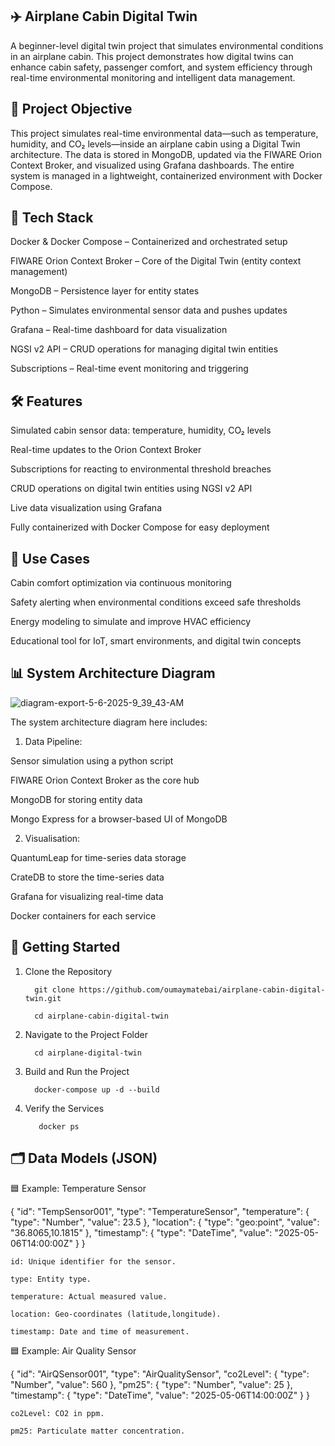 ✈️ Airplane Cabin Digital Twin
-
A beginner-level digital twin project that simulates environmental conditions in an airplane cabin. This project demonstrates how digital twins can enhance cabin safety, passenger comfort, and system efficiency through real-time environmental monitoring and intelligent data management.


🎯 Project Objective
-
This project simulates real-time environmental data—such as temperature, humidity, and CO₂ levels—inside an airplane cabin using a Digital Twin architecture. The data is stored in MongoDB, updated via the FIWARE Orion Context Broker, and visualized using Grafana dashboards. The entire system is managed in a lightweight, containerized environment with Docker Compose.


🧰 Tech Stack
-
Docker & Docker Compose – Containerized and orchestrated setup

FIWARE Orion Context Broker – Core of the Digital Twin (entity context management)

MongoDB – Persistence layer for entity states

Python – Simulates environmental sensor data and pushes updates

Grafana – Real-time dashboard for data visualization

NGSI v2 API – CRUD operations for managing digital twin entities

Subscriptions – Real-time event monitoring and triggering


🛠️ Features
-
Simulated cabin sensor data: temperature, humidity, CO₂ levels

Real-time updates to the Orion Context Broker

Subscriptions for reacting to environmental threshold breaches

CRUD operations on digital twin entities using NGSI v2 API

Live data visualization using Grafana

Fully containerized with Docker Compose for easy deployment


🧪 Use Cases
-
Cabin comfort optimization via continuous monitoring

Safety alerting when environmental conditions exceed safe thresholds

Energy modeling to simulate and improve HVAC efficiency

Educational tool for IoT, smart environments, and digital twin concepts


📊 System Architecture Diagram
-


![diagram-export-5-6-2025-9_39_43-AM](https://github.com/user-attachments/assets/28ed6e54-ab1a-443d-bdb7-9b4129c6bf0c)


The system architecture diagram here includes:

1. Data Pipeline:
   
  Sensor simulation using a python script
  
  FIWARE Orion Context Broker as the core hub
  
  MongoDB for storing entity data
  
  Mongo Express for a browser-based UI of MongoDB

2. Visualisation:

  QuantumLeap for time-series data storage 
  
  CrateDB to store the time-series data
  
  Grafana for visualizing real-time data
  
  Docker containers for each service


🚀 Getting Started
-

  1. Clone the Repository
  
           git clone https://github.com/oumaymatebai/airplane-cabin-digital-twin.git
           
           cd airplane-cabin-digital-twin
  
  2. Navigate to the Project Folder
  
           cd airplane-digital-twin

  3. Build and Run the Project

           docker-compose up -d --build

 4. Verify the Services

           docker ps


🗂️ Data Models (JSON)
-

🟦 Example: Temperature Sensor

{
  "id": "TempSensor001",
  "type": "TemperatureSensor",
  "temperature": {
    "type": "Number",
    "value": 23.5
  },
  "location": {
    "type": "geo:point",
    "value": "36.8065,10.1815"
  },
  "timestamp": {
    "type": "DateTime",
    "value": "2025-05-06T14:00:00Z"
  }
}

    id: Unique identifier for the sensor.
    
    type: Entity type.
    
    temperature: Actual measured value.
    
    location: Geo-coordinates (latitude,longitude).
    
    timestamp: Date and time of measurement.

🟦 Example: Air Quality Sensor

{
  "id": "AirQSensor001",
  "type": "AirQualitySensor",
  "co2Level": {
    "type": "Number",
    "value": 560
  },
  "pm25": {
    "type": "Number",
    "value": 25
  },
  "timestamp": {
    "type": "DateTime",
    "value": "2025-05-06T14:00:00Z"
  }
}

    co2Level: CO2 in ppm.
    
    pm25: Particulate matter concentration.
